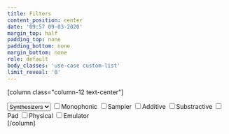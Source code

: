 ```yaml
---
title: Filters
content_position: center
date: '09:57 09-03-2020'
margin_top: half
padding_top: none
padding_bottom: none
margin_bottom: none
role: default
body_classes: 'use-case custom-list'
limit_reveal: '0'
---
```


[column class="column-12 text-center"]
<div id="engines_filter">
	<select id="cat">
		<option value="synthesizer">Synthesizers</option>
		<option value="effect">Effects</option>
	</select>
	<input type="checkbox" id="tag" value="synth-mono">Monophonic
	<input type="checkbox" id="tag" value="synth-sample">Sampler
	<input type="checkbox" id="tag" value="synth-add">Additive
	<input type="checkbox" id="tag" value="synth-sub">Substractive
	<input type="checkbox" id="tag" value="synth-pad">Pad
	<input type="checkbox" id="tag" value="synth-phy">Physical
	<input type="checkbox" id="tag" value="synth-emu">Emulator
</div>
[/column]
